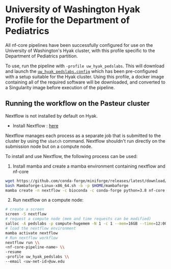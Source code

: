 # University of Washington Hyak Profile for the Department of Pediatrics

All nf-core pipelines have been successfully configured for use on the University of Washington's Hyak cluster, with this profile specific to the Department of Pediatrics partition.

To use, run the pipeline with `-profile uw_hyak_pedslabs`. This will download and launch the [`uw_hyak_pedslabs.config`](../conf/uw_hyak_pedslabs.config) which has been pre-configured with a setup suitable for the Hyak cluster. Using this profile, a docker image containing all of the required software will be downloaded, and converted to a Singularity image before execution of the pipeline.

## Running the workflow on the Pasteur cluster

Nextflow is not installed by default on Hyak.

- Install Nextflow : [here](https://www.nextflow.io/docs/latest/getstarted.html#)

Nextflow manages each process as a separate job that is submitted to the cluster by using the `sbatch` command.
Nextflow shouldn't run directly on the submission node but on a compute node.

To install and use Nextflow, the following process can be used:

1. Install mamba and create a mamba environment containing nextflow and nf-core

```bash
wget https://github.com/conda-forge/miniforge/releases/latest/download/Mambaforge-Linux-x86_64.sh
bash Mambaforge-Linux-x86_64.sh -b -p $HOME/mambaforge
mamba create -n nextflow -c bioconda -c conda-forge python=3.8 nf-core nextflow -y -q
```

2. Run nextflow on a compute node:

```bash
# create a screen
screen -S nextflow
# request a compute node (mem and time requests can be modified)
salloc -A pedslabs -p compute-hugemem -N 1 -c 1 --mem=16GB --time=12:00:00
# load the nextflow environment
mamba activate nextflow
# Run nextflow workflow
nextflow run \\
<nf-core-pipeline-name> \\
-resume
-profile uw_hyak_pedslabs \\
--email <uw-net-id>@uw.edu
```
